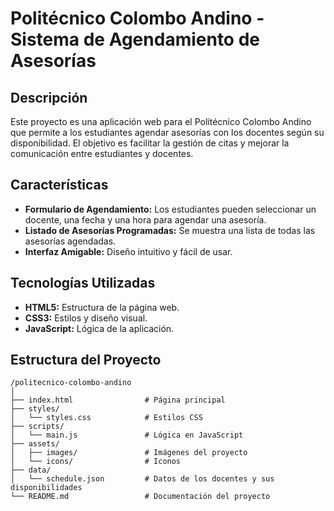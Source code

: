 # Politécnico Colombo Andino - Sistema de Agendamiento de Asesorías

## Descripción

Este proyecto es una aplicación web para el Politécnico Colombo Andino que permite a los estudiantes agendar asesorías con los docentes según su disponibilidad. El objetivo es facilitar la gestión de citas y mejorar la comunicación entre estudiantes y docentes.

## Características

- **Formulario de Agendamiento:** Los estudiantes pueden seleccionar un docente, una fecha y una hora para agendar una asesoría.
- **Listado de Asesorías Programadas:** Se muestra una lista de todas las asesorías agendadas.
- **Interfaz Amigable:** Diseño intuitivo y fácil de usar.

## Tecnologías Utilizadas

- **HTML5:** Estructura de la página web.
- **CSS3:** Estilos y diseño visual.
- **JavaScript:** Lógica de la aplicación.

## Estructura del Proyecto

```plaintext
/politecnico-colombo-andino
│
├── index.html                # Página principal
├── styles/
│   └── styles.css            # Estilos CSS
├── scripts/
│   └── main.js               # Lógica en JavaScript
├── assets/
│   ├── images/               # Imágenes del proyecto
│   └── icons/                # Iconos
├── data/
│   └── schedule.json         # Datos de los docentes y sus disponibilidades
└── README.md                 # Documentación del proyecto
